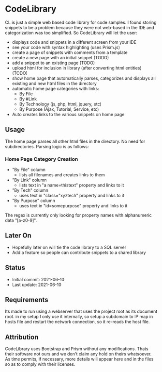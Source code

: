 # CodeLibrary

CL is just a simple web based code library for code samples. I found storing snippets
to be a problem because they were not web-based in the IDE and categorization was
too simplified. So CodeLibrary will let the user:
- displays code and snippets in a different screen from your IDE
- see your code with syntax highlighting (uses Prism.js)
- create a page of snippets with comments from a template 
- create a new page with an initial snippet (TODO)
- add a snippet to an existing page (TODO)
- upload html for inclusion in library (after converting html entities) (TODO)
- show home page that automatically parses, categorizes and displays all existing and new html files in the directory
- automatic home page categories with links:
  - By File
  - By #Link
  - By Technology (js, php, html, jquery, etc)
  - By Purpose (Ajax, Tutorial, Service, etc)
- Auto creates links to the various snippets on home page 

## Usage
The home page parses all other html files in the directory. No need for
subdirectories. Parsing logic is as follows:
### Home Page Category Creation
  - "By File" column 
      - lists all filenames and creates links to them
  - "By Link" column 
      - lists text in "a name=thistext" property and links to it
  - "By Tech" column
      - uses text in "class="xyztech" property and links to it
  - "By Purpose" column
      - uses text in "id=somepurpose" property and links to it

The regex is currently only looking for property names with alphanumeric 
data "[a-z0-9]". 
 

## Later On
- Hopefully later on will tie the code library to a SQL server
- Add a feature so people can contribute snippets to a shared library 

## Status
- Initial commit: 2021-06-10
- Last update: 2021-06-10

## Requirements
Its made to run using a webserver that uses the project root as its document root.
in my setup I only use it internally, so setup a subdomain to IP map in hosts file
and restart the network connection, so it re-reads the host file.

## Attribution
CodeLibrary uses Bootstrap and Prism without any modifications. Thats their software not ours and we don't
claim any hold on theirs whatsoever. As time permits, if necessary, more details will appear here and in the files
so as to comply with their licenses.

